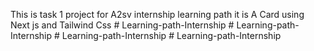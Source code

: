 This is task 1 project for A2sv internship learning path
it is A Card using Next js and Tailwind Css #   L e a r n i n g - p a t h - I n t e r n s h i p  
 #   L e a r n i n g - p a t h - I n t e r n s h i p  
 #   L e a r n i n g - p a t h - I n t e r n s h i p  
 #   L e a r n i n g - p a t h - I n t e r n s h i p  
 